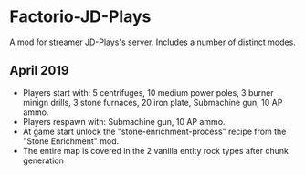 # Factorio-JD-Plays


A mod for streamer JD-Plays's server. Includes a number of distinct modes.

April 2019
-----------

- Players start with: 5 centrifuges, 10 medium power poles, 3 burner minign drills, 3 stone furnaces, 20 iron plate, Submachine gun, 10 AP ammo.
- Players respawn with: Submachine gun, 10 AP ammo.
- At game start unlock the "stone-enrichment-process" recipe from the "Stone Enrichment" mod.
- The entire map is covered in the 2 vanilla entity rock types after chunk generation
